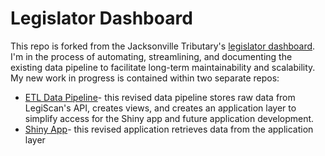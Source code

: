 # Legislator Dashboard

This repo is forked from the Jacksonville Tributary's [legislator dashboard](https://github.com/apantazi/legislator_dashboard). I'm in the process of automating, streamlining, and documenting the existing data pipeline to facilitate long-term maintainability and scalability. My new work in progress is contained within two separate repos:
* [ETL Data Pipeline](https://github.com/reliablerascal/fl-legislation-app-postgres)- this revised data pipeline stores raw data from LegiScan's API, creates views, and creates an application layer to simplify access for the Shiny app and future application development. 
* [Shiny App](https://github.com/reliablerascal/fl-legislation-app-postgres)- this revised application retrieves data from the application layer


